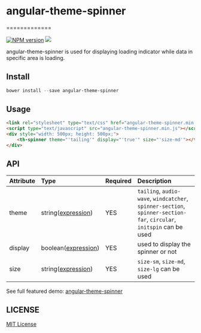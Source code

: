 # angular-theme-spinner #
=============

[![NPM version][npm-image]][npm-url]
![](http://img.shields.io/badge/bower_module-v1.2.2-green.svg)

angular-theme-spinner is used for displaying loading indicator while data in specific area is loading.


## Install ##

```powershell
bower install --save angular-theme-spinner
```

## Usage ##

```html
<link rel="stylesheet" type="text/css" href="angular-theme-spinner.min.css">
<script type="text/javascript" src="angular-theme-spinner.min.js"></script>
<div style="width: 500px; height: 500px;">
    <th-spinner theme="'tailing'" display="'true'" size="'size-md'"></th-spinner>
</div>
```

## API ##

| Attribute    | Type                  | Required  | Description |
| :------------| :---------------------| :---------| :-----------|
| theme        | string([expression])  | YES       | `tailing`, `audio-wave`, `windcatcher`, `spinner-section`, `spinner-section-far`, `circular`, `initspin` can be used |
| display      | boolean([expression]) | YES       | used to display the spinner or not |
| size         | string([expression])  | YES       | `size-sm`, `size-md`, `size-lg` can be used |

See full featured demo: [angular-theme-spinner](http://leftstick.github.io/angular-theme-spinner/)

## LICENSE ##

[MIT License](https://raw.githubusercontent.com/leftstick/angular-theme-spinner/master/LICENSE)


[expression]: https://docs.angularjs.org/guide/expression
[npm-url]: https://npmjs.org/package/angular-theme-spinner
[npm-image]: https://badge.fury.io/js/angular-theme-spinner.png
